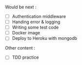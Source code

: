Would be next :

- [ ] Authentication middleware
- [ ] Handing error & logging
- [ ] Writing some test code
- [ ] Docker image
- [ ] Deploy to Heroku with mongodb

Other content :

- [ ] TDD practice
